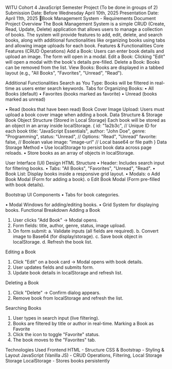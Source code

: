 WITU Cohort 4 JavaScript Semester Project (To be done in groups of 2)
Submission Date: Before Wednesday April 10th, 2025
Presentation Date: April 11th, 2025
📄Book Management System - Requirements Document
Project Overview
The Book Management System is a simple CRUD (Create, Read, Update, Delete)
application that allows users to manage a collection of books. The system will provide
features to add, edit, delete, and search books, along with additional functionalities like
organizing books using tabs and allowing image uploads for each book.
Features & Functionalities
Core Features (CRUD Operations)
Add a Book: Users can enter book details and upload an image. The form will open in a
modal.
Edit a Book: Clicking "Edit" will open a modal with the book's details pre-filled.
Delete a Book: Books can be removed from the list.
View Books: Books are displayed in a tabbed layout (e.g., "All Books", "Favorites",
"Unread", "Read").

Additional Functionalities
Search as You Type: Books will be filtered in real-time as users enter search keywords.
Tabs for Organizing Books:
• All Books (default)
• Favorites (books marked as favorite)
• Unread (books marked as unread)

• Read (books that have been read)
Book Cover Image Upload: Users must upload a book cover image when adding a book.
Data Structure & Storage
Book Object Structure (Stored in Local Storage)
Each book will be stored as an object in an array inside localStorage.
{
id: "1a2b3c", // Unique ID for each book
title: "JavaScript Essentials",
author: "John Doe",
genre: "Programming",
status: "Unread", // Options: "Read", "Unread"
favorite: false, // Boolean value
image: "image-url" // Local base64 or file path
}
Data Storage Method
• Use localStorage to persist book data across page reloads.
• Store books as an array of objects in localStorage.

User Interface (UI) Design
HTML Structure
• Header: Includes search input for filtering books.
• Tabs: "All Books", "Favorites", "Unread", "Read".
• Book List: Display books inside a responsive grid layout.
• Modals:
o Add Book Modal (Form for adding a book).
o Edit Book Modal (Form pre-filled with book details).

Bootstrap UI Components
• Tabs for book categories.

• Modal Windows for adding/editing books.
• Grid System for displaying books.
Functional Breakdown
Adding a Book
1. User clicks "Add Book" → Modal opens.
2. Form fields: title, author, genre, status, image upload.
3. On form submit:
a. Validate inputs (all fields are required).
b. Convert image to Base64 (for display/storage).
c. Save book object in localStorage.
d. Refresh the book list.

Editing a Book
1. Click "Edit" on a book card → Modal opens with book details.
2. User updates fields and submits form.
3. Update book details in localStorage and refresh list.

Deleting a Book
1. Click "Delete" → Confirm dialog appears.
2. Remove book from localStorage and refresh the list.

Searching Books
1. User types in search input (live filtering).
2. Books are filtered by title or author in real-time.
Marking a Book as Favorite
1. Click the icon to toggle "Favorite" status.
2. The book moves to the "Favorites" tab.

Technologies Used
Frontend
HTML - Structure
CSS & Bootstrap - Styling & Layout
JavaScript (Vanilla JS) - CRUD Operations, Filtering, Local Storage
Storage
LocalStorage - Stores books persistently